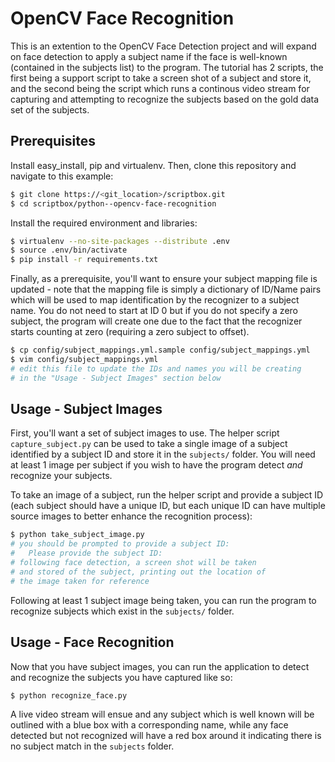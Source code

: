 # OpenCV Face Recognition

This is an extention to the OpenCV Face Detection project and will expand on face detection to apply
a subject name if the face is well-known (contained in the subjects list) to the program. The tutorial
has 2 scripts, the first being a support script to take a screen shot of a subject and store it, and
the second being the script which runs a continous video stream for capturing and attempting to recognize
the subjects based on the gold data set of the subjects.

## Prerequisites

Install easy_install, pip and virtualenv. Then, clone this repository and navigate to this example:

```bash
$ git clone https://<git_location>/scriptbox.git
$ cd scriptbox/python--opencv-face-recognition
```

Install the required environment and libraries:

```bash
$ virtualenv --no-site-packages --distribute .env
$ source .env/bin/activate
$ pip install -r requirements.txt
```

Finally, as a prerequisite, you'll want to ensure your subject mapping file is updated - note that the
mapping file is simply a dictionary of ID/Name pairs which will be used to map identification by the
recognizer to a subject name. You do not need to start at ID 0 but if you do not specify a zero subject,
the program will create one due to the fact that the recognizer starts counting at zero (requiring a zero
subject to offset).

```bash
$ cp config/subject_mappings.yml.sample config/subject_mappings.yml
$ vim config/subject_mappings.yml
# edit this file to update the IDs and names you will be creating
# in the "Usage - Subject Images" section below
```

## Usage - Subject Images

First, you'll want a set of subject images to use. The helper script `capture_subject.py` can be used
to take a single image of a subject identified by a subject ID and store it in the `subjects/` folder.
You will need at least 1 image per subject if you wish to have the program detect *and* recognize your
subjects.

To take an image of a subject, run the helper script and provide a subject ID (each subject should have
a unique ID, but each unique ID can have multiple source images to better enhance the recognition process):

```bash
$ python take_subject_image.py
# you should be prompted to provide a subject ID:
#   Please provide the subject ID:
# following face detection, a screen shot will be taken
# and stored of the subject, printing out the location of
# the image taken for reference
```

Following at least 1 subject image being taken, you can run the program to recognize subjects which exist
in the `subjects/` folder.

## Usage - Face Recognition

Now that you have subject images, you can run the application to detect and recognize the subjects you
have captured like so:

```bash
$ python recognize_face.py
```

A live video stream will ensue and any subject which is well known will be outlined with a blue box
with a corresponding name, while any face detected but not recognized will have a red box around it
indicating there is no subject match in the `subjects` folder.
